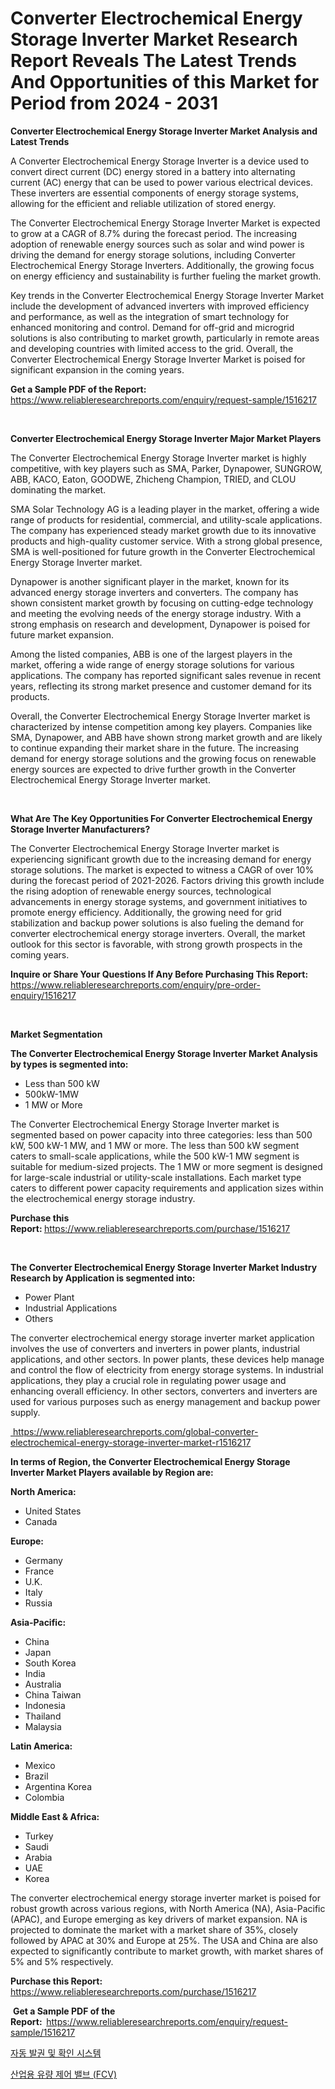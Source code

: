 <p><h1>Converter Electrochemical Energy Storage Inverter Market Research Report Reveals The Latest Trends And Opportunities of this Market for Period from 2024 - 2031</h1></p><p><strong>Converter Electrochemical Energy Storage Inverter Market Analysis and Latest Trends</strong></p>
<p><p>A Converter Electrochemical Energy Storage Inverter is a device used to convert direct current (DC) energy stored in a battery into alternating current (AC) energy that can be used to power various electrical devices. These inverters are essential components of energy storage systems, allowing for the efficient and reliable utilization of stored energy.</p><p>The Converter Electrochemical Energy Storage Inverter Market is expected to grow at a CAGR of 8.7% during the forecast period. The increasing adoption of renewable energy sources such as solar and wind power is driving the demand for energy storage solutions, including Converter Electrochemical Energy Storage Inverters. Additionally, the growing focus on energy efficiency and sustainability is further fueling the market growth.</p><p>Key trends in the Converter Electrochemical Energy Storage Inverter Market include the development of advanced inverters with improved efficiency and performance, as well as the integration of smart technology for enhanced monitoring and control. Demand for off-grid and microgrid solutions is also contributing to market growth, particularly in remote areas and developing countries with limited access to the grid. Overall, the Converter Electrochemical Energy Storage Inverter Market is poised for significant expansion in the coming years.</p></p>
<p><strong>Get a Sample PDF of the Report:&nbsp;</strong> <a href="https://www.reliableresearchreports.com/enquiry/request-sample/1516217">https://www.reliableresearchreports.com/enquiry/request-sample/1516217</a></p>
<p>&nbsp;</p>
<p><strong>Converter Electrochemical Energy Storage Inverter Major Market Players</strong></p>
<p><p>The Converter Electrochemical Energy Storage Inverter market is highly competitive, with key players such as SMA, Parker, Dynapower, SUNGROW, ABB, KACO, Eaton, GOODWE, Zhicheng Champion, TRIED, and CLOU dominating the market. </p><p>SMA Solar Technology AG is a leading player in the market, offering a wide range of products for residential, commercial, and utility-scale applications. The company has experienced steady market growth due to its innovative products and high-quality customer service. With a strong global presence, SMA is well-positioned for future growth in the Converter Electrochemical Energy Storage Inverter market.</p><p>Dynapower is another significant player in the market, known for its advanced energy storage inverters and converters. The company has shown consistent market growth by focusing on cutting-edge technology and meeting the evolving needs of the energy storage industry. With a strong emphasis on research and development, Dynapower is poised for future market expansion.</p><p>Among the listed companies, ABB is one of the largest players in the market, offering a wide range of energy storage solutions for various applications. The company has reported significant sales revenue in recent years, reflecting its strong market presence and customer demand for its products.</p><p>Overall, the Converter Electrochemical Energy Storage Inverter market is characterized by intense competition among key players. Companies like SMA, Dynapower, and ABB have shown strong market growth and are likely to continue expanding their market share in the future. The increasing demand for energy storage solutions and the growing focus on renewable energy sources are expected to drive further growth in the Converter Electrochemical Energy Storage Inverter market.</p></p>
<p>&nbsp;</p>
<p><strong>What Are The Key Opportunities For Converter Electrochemical Energy Storage Inverter Manufacturers?</strong></p>
<p><p>The Converter Electrochemical Energy Storage Inverter market is experiencing significant growth due to the increasing demand for energy storage solutions. The market is expected to witness a CAGR of over 10% during the forecast period of 2021-2026. Factors driving this growth include the rising adoption of renewable energy sources, technological advancements in energy storage systems, and government initiatives to promote energy efficiency. Additionally, the growing need for grid stabilization and backup power solutions is also fueling the demand for converter electrochemical energy storage inverters. Overall, the market outlook for this sector is favorable, with strong growth prospects in the coming years.</p></p>
<p><strong>Inquire or Share Your Questions If Any Before Purchasing This Report:</strong> <a href="https://www.reliableresearchreports.com/enquiry/pre-order-enquiry/1516217">https://www.reliableresearchreports.com/enquiry/pre-order-enquiry/1516217</a></p>
<p>&nbsp;</p>
<p><strong>Market Segmentation</strong></p>
<p><strong>The Converter Electrochemical Energy Storage Inverter Market Analysis by types is segmented into:</strong></p>
<p><ul><li>Less than 500 kW</li><li>500kW-1MW</li><li>1 MW or More</li></ul></p>
<p><p>The Converter Electrochemical Energy Storage Inverter market is segmented based on power capacity into three categories: less than 500 kW, 500 kW-1 MW, and 1 MW or more. The less than 500 kW segment caters to small-scale applications, while the 500 kW-1 MW segment is suitable for medium-sized projects. The 1 MW or more segment is designed for large-scale industrial or utility-scale installations. Each market type caters to different power capacity requirements and application sizes within the electrochemical energy storage industry.</p></p>
<p><strong>Purchase this Report:&nbsp;</strong><a href="https://www.reliableresearchreports.com/purchase/1516217">https://www.reliableresearchreports.com/purchase/1516217</a></p>
<p>&nbsp;</p>
<p><strong>The Converter Electrochemical Energy Storage Inverter Market Industry Research by Application is segmented into:</strong></p>
<p><ul><li>Power Plant</li><li>Industrial Applications</li><li>Others</li></ul></p>
<p><p>The converter electrochemical energy storage inverter market application involves the use of converters and inverters in power plants, industrial applications, and other sectors. In power plants, these devices help manage and control the flow of electricity from energy storage systems. In industrial applications, they play a crucial role in regulating power usage and enhancing overall efficiency. In other sectors, converters and inverters are used for various purposes such as energy management and backup power supply.</p></p>
<p><a href="https://www.reliableresearchreports.com/global-converter-electrochemical-energy-storage-inverter-market-r1516217">&nbsp;https://www.reliableresearchreports.com/global-converter-electrochemical-energy-storage-inverter-market-r1516217</a></p>
<p><strong>In terms of Region, the Converter Electrochemical Energy Storage Inverter Market Players available by Region are:</strong></p>
<p>
    <p> <strong> North America: </strong>
        <ul>
            <li>United States</li>
            <li>Canada</li>
        </ul>
        </p> 
    <p> <strong> Europe: </strong>
        <ul>
            <li>Germany</li>
            <li>France</li>
            <li>U.K.</li>
            <li>Italy</li>
            <li>Russia</li>
        </ul>
        </p> 
    <p> <strong> Asia-Pacific: </strong>
        <ul>
            <li>China</li>
            <li>Japan</li>
            <li>South Korea</li>
            <li>India</li>
            <li>Australia</li>
            <li>China Taiwan</li>
            <li>Indonesia</li>
            <li>Thailand</li>
            <li>Malaysia</li>
        </ul>
        </p> 
    <p> <strong> Latin America: </strong>
        <ul>
            <li>Mexico</li>
            <li>Brazil</li>
            <li>Argentina Korea</li>
            <li>Colombia</li>
        </ul>
        </p> 
    <p> <strong> Middle East & Africa: </strong>
        <ul>
            <li>Turkey</li>
            <li>Saudi</li>
            <li>Arabia</li>
            <li>UAE</li>
            <li>Korea</li>
        </ul>
    </p>
    </p>
<p><p>The converter electrochemical energy storage inverter market is poised for robust growth across various regions, with North America (NA), Asia-Pacific (APAC), and Europe emerging as key drivers of market expansion. NA is projected to dominate the market with a market share of 35%, closely followed by APAC at 30% and Europe at 25%. The USA and China are also expected to significantly contribute to market growth, with market shares of 5% and 5% respectively.</p></p>
<p><strong>Purchase this Report: </strong><a href="https://www.reliableresearchreports.com/purchase/1516217">https://www.reliableresearchreports.com/purchase/1516217</a></p>
<p>&nbsp;<strong>Get a Sample PDF of the Report:&nbsp;&nbsp;</strong><a href="https://www.reliableresearchreports.com/enquiry/request-sample/1516217">https://www.reliableresearchreports.com/enquiry/request-sample/1516217</a></p>
<p><strong></strong></p>
<p><p><a href="https://medium.com/@indraardiyanto91_38207/%EA%B8%80%EB%A1%9C%EB%B2%8C-%EC%9E%90%EB%8F%99-%ED%8B%B0%EC%BC%80%ED%8C%85-%EB%B0%8F-%ED%99%95%EC%9D%B8-%EC%8B%9C%EC%8A%A4%ED%85%9C-%EC%8B%9C%EC%9E%A5-%EA%B7%9C%EB%AA%A8%EB%8A%94-%EC%82%B0%EC%97%85-%EC%98%88%EC%B8%A1%EC%97%90-%EB%94%B0%EB%A5%B4%EB%A9%B4-2024%EB%85%84%EB%B6%80%ED%84%B0-2031%EB%85%84%EA%B9%8C%EC%A7%80-%EC%97%B0%ED%8F%89%EA%B7%A0-%EC%84%B1%EC%9E%A5%EB%A5%A0-cagr-%EB%A5%BC-%EA%B2%BD%ED%97%98%ED%95%A0-%EA%B2%83%EC%9C%BC%EB%A1%9C-%EC%98%88%EC%83%81%EB%90%A9%EB%8B%88%EB%8B%A4-8bcc28580430">자동 발권 및 확인 시스템</a></p><p><a href="https://medium.com/@thanhlieme24/%EA%B8%80%EB%A1%9C%EB%B2%8C-%EC%82%B0%EC%97%85%EC%9A%A9-%ED%9D%90%EB%A6%84-%EC%A0%9C%EC%96%B4-%EB%B0%B8%EB%B8%8C-fcv-%EC%8B%9C%EC%9E%A5-%EA%B7%9C%EB%AA%A8%EB%8A%94-%EC%82%B0%EC%97%85-%EC%98%88%EC%B8%A1%EC%97%90-%EB%94%B0%EB%A5%B4%EB%A9%B4-2024%EB%85%84%EB%B6%80%ED%84%B0-2031%EB%85%84%EA%B9%8C%EC%A7%80-%EC%9D%98-%EC%97%B0%ED%8F%89%EA%B7%A0-%EC%84%B1%EC%9E%A5%EB%A5%A0-cagr-%EC%9D%84-%EA%B2%BD%ED%97%98%ED%95%A0-%EA%B2%83%EC%9C%BC%EB%A1%9C-%EC%98%88%EC%83%81%EB%90%A9%EB%8B%88%EB%8B%A4-87dbe7b4b186">산업용 유량 제어 밸브 (FCV)</a></p></p>